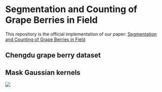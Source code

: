 # Segmentation and Counting of Grape Berries in Field
This repository is the official implementation of our paper: [Segmentation and Counting of Grape Berries in Field](https://temp)  

## Chengdu grape berry dataset

## Mask Gaussian kernels
<img src="https://github.com/volcanoYcc/Segmentation-and-Counting-of-Grape-Berries-in-Field/tree/master/README_images/Kyoho_30.jpg" />
